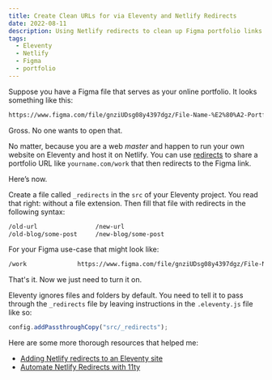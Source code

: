 ```yaml
---
title: Create Clean URLs for via Eleventy and Netlify Redirects
date: 2022-08-11
description: Using Netlify redirects to clean up Figma portfolio links.
tags:
  - Eleventy
  - Netlify
  - Figma
  - portfolio
---
```


Suppose you have a Figma file that serves as your online portfolio. It looks something like this:

```txt
https://www.figma.com/file/gnziUDsg08y4397dgz/File-Name-%E2%80%A2-Portfolio?node-id=2%4B517
```

Gross.
No one wants to open that.

No matter, because you are a web _master_ and happen to run your own website on Eleventy and host it on Netlify. You can use [redirects](https://docs.netlify.com/routing/redirects/) to share a portfolio URL like `yourname.com/work` that then redirects to the Figma link.

Here’s now.

Create a file called `_redirects` in the `src` of your Eleventy project.
You read that right: without a file extension. Then fill that file with redirects in the following syntax:

```txt
/old-url                /new-url
/old-blog/some-post     /new-blog/some-post
```

For your Figma use-case that might look like:

```txt
/work              https://www.figma.com/file/gnziUDsg08y4397dgz/File-Name-%E2%80%A2-Portfolio?node-id=2%4B517
```

That's it.
Now we just need to turn it on.

Eleventy ignores files and folders by default.
You need to tell it to pass through the `_redirects` file by leaving instructions in the `.eleventy.js` file like so:

```js
config.addPassthroughCopy("src/_redirects");
```

Here are some more thorough resources that helped me:

- [Adding Netlify redirects to an Eleventy site](https://daily-dev-tips.com/posts/adding-netlify-redirects-to-an-eleventy-site/)
- [Automate Netlify Redirects with 11ty](https://www.aleksandrhovhannisyan.com/blog/eleventy-netlify-redirects/)
